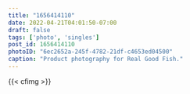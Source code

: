 ```yaml
---
title: "1656414110"
date: 2022-04-21T04:01:50-07:00
draft: false
tags: ['photo', 'singles']
post_id: 1656414110
photoID: "6ec2652a-245f-4782-21df-c4653ed04500"
caption: "Product photography for Real Good Fish."
---
```

{{< cfimg >}}